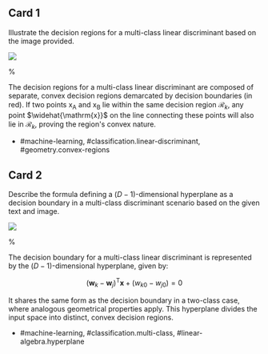 ## Card 1

Illustrate the decision regions for a multi-class linear discriminant based on the image provided.

![](https://cdn.mathpix.com/cropped/2024_05_26_c6820e8ed9a153596826g-1.jpg?height=418&width=581&top_left_y=211&top_left_x=1065)

% 

The decision regions for a multi-class linear discriminant are composed of separate, convex decision regions demarcated by decision boundaries (in red). If two points $\mathrm{x}_{\mathrm{A}}$ and $\mathrm{x}_{\mathrm{B}}$ lie within the same decision region $\mathcal{R}_{k}$, any point $\widehat{\mathrm{x}}$ on the line connecting these points will also lie in $\mathcal{R}_{k}$, proving the region's convex nature.

- #machine-learning, #classification.linear-discriminant, #geometry.convex-regions

## Card 2

Describe the formula defining a $(D-1)$-dimensional hyperplane as a decision boundary in a multi-class discriminant scenario based on the given text and image.

![](https://cdn.mathpix.com/cropped/2024_05_26_c6820e8ed9a153596826g-1.jpg?height=418&width=581&top_left_y=211&top_left_x=1065)

%

The decision boundary for a multi-class linear discriminant is represented by the $(D-1)$-dimensional hyperplane, given by:

$$
\left(\mathbf{w}_{k}-\mathbf{w}_{j}\right)^{\mathrm{T}} \mathbf{x}+\left(w_{k 0}-w_{j 0}\right)=0
$$

It shares the same form as the decision boundary in a two-class case, where analogous geometrical properties apply. This hyperplane divides the input space into distinct, convex decision regions.

- #machine-learning, #classification.multi-class, #linear-algebra.hyperplane